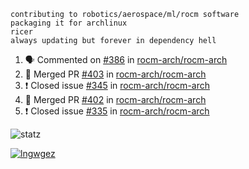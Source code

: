 ```
contributing to robotics/aerospace/ml/rocm software
packaging it for archlinux
ricer
always updating but forever in dependency hell
```

<!--START_SECTION:activity-->
1. 🗣 Commented on [#386](https://github.com//rocm-arch/rocm-arch/issues/386) in [rocm-arch/rocm-arch](https://github.com//rocm-arch/rocm-arch)
2. 🎉 Merged PR [#403](https://github.com//rocm-arch/rocm-arch/pull/403) in [rocm-arch/rocm-arch](https://github.com//rocm-arch/rocm-arch)
3. ❗️ Closed issue [#345](https://github.com//rocm-arch/rocm-arch/issues/345) in [rocm-arch/rocm-arch](https://github.com//rocm-arch/rocm-arch)
4. 🎉 Merged PR [#402](https://github.com//rocm-arch/rocm-arch/pull/402) in [rocm-arch/rocm-arch](https://github.com//rocm-arch/rocm-arch)
5. ❗️ Closed issue [#335](https://github.com//rocm-arch/rocm-arch/issues/335) in [rocm-arch/rocm-arch](https://github.com//rocm-arch/rocm-arch)
<!--END_SECTION:activity-->


![statz](https://github-readme-stats.vercel.app/api?username=acxz&include_all_commits=true&show_icons=true)

[![lngwgez](https://github-readme-stats.vercel.app/api/top-langs/?username=acxz&layout=compact)](https://github.com/acxz/github-readme-stats)


<!--
**acxz/acxz** is a ✨ _special_ ✨ repository because its `README.md` (this file) appears on your GitHub profile.

Here are some ideas to get you started:

- 🔭 I’m currently working on ...
- 🌱 I’m currently learning ...
- 👯 I’m looking to collaborate on ...
- 🤔 I’m looking for help with ...
- 💬 Ask me about ...
- 📫 How to reach me: ...
- 😄 Pronouns: ...
- ⚡ Fun fact: ...
-->
